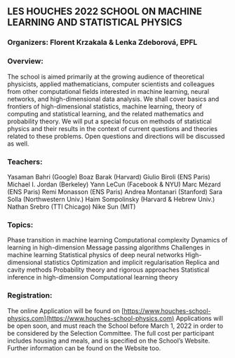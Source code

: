 ## LES HOUCHES 2022 SCHOOL ON MACHINE LEARNING AND STATISTICAL PHYSICS

### Organizers: Florent Krzakala  & Lenka Zdeborová, EPFL

### **Overview:** 
The school is aimed primarily at the growing audience of theoretical physicists, applied mathematicians, computer scientists and colleagues from other computational fields interested in machine learning, neural networks, and high-dimensional data analysis. We shall cover basics and frontiers of high-dimensional statistics, machine learning, theory of computing and statistical learning, and the related mathematics and probability theory. We will put a special focus on methods of statistical physics and their results in the context of current questions and theories related to these problems.  Open questions and directions will be discussed as well. 

### **Teachers:**
Yasaman Bahri (Google)
Boaz Barak (Harvard)
Giulio Biroli (ENS Paris)
Michael I. Jordan (Berkeley)
Yann LeCun (Facebook & NYU)
Marc Mézard (ENS Paris)
Remi Monasson (ENS Paris)
Andrea Montanari (Stanford)
Sara Solla (Northwestern Univ.)
Haim Sompolinsky (Harvard & Hebrew Univ.)
Nathan Srebro (TTI Chicago)
Nike Sun (MIT)

### **Topics:**
Phase transition in machine learning
Computational complexity 
Dynamics of learning in high-dimension 
Message passing algorithms
Challenges in machine learning
Statistical physics of deep neural networks
High-dimensional statistics 
Optimization and implicit regularisation
Replica and cavity methods
Probability theory and rigorous approaches
Statistical inference in high-dimension
Computational learning theory

### **Registration:**
The online Application will be found on [https://www.houches-school-physics.com](https://www.houches-school-physics.com) Applications will be open soon, and must reach the School before March 1, 2022 in order to be considered by the Selection Committee. The full cost per participant includes housing and meals, and is specified on the School’s Website. Further information can be found on the Website too. 




